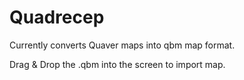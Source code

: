 # Quadrecep

Currently converts Quaver maps into qbm map format.

Drag & Drop the .qbm into the screen to import map.

